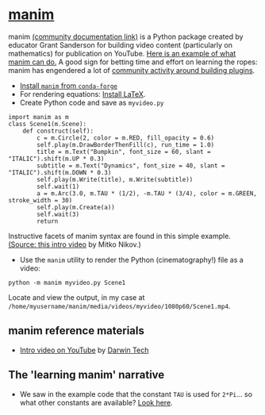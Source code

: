 # [manim](https://github.com/3b1b/manim)


manim [(community documentation link)](https://docs.manim.community) is a Python package created by educator 
Grant Sanderson for building video content (particularly on mathematics) for publication on YouTube. 
[Here is an example of what manim can do.](https://youtu.be/r6sGWTCMz2k?si=cyfvVbgycUttutCd)
A good sign for betting time and effort on learning the ropes: 
manim has engendered a lot of [community activity around building plugins](https://plugins.manim.community/).


- [Install `manim` from `conda-forge`](https://docs.manim.community/en/stable/installation.html)
- For rendering equations: [Install LaTeX](). 
- Create Python code and save as `myvideo.py`


```
import manim as m
class Scene1(m.Scene):
    def construct(self):
        c = m.Circle(2, color = m.RED, fill_opacity = 0.6)
        self.play(m.DrawBorderThenFill(c), run_time = 1.0)
        title = m.Text("Bumpkin", font_size = 60, slant = "ITALIC").shift(m.UP * 0.3)
        subtitle = m.Text("Dynamics", font_size = 40, slant = "ITALIC").shift(m.DOWN * 0.3)
        self.play(m.Write(title), m.Write(subtitle))
        self.wait(1)
        a = m.Arc(3.0, m.TAU * (1/2), -m.TAU * (3/4), color = m.GREEN, stroke_width = 30)
        self.play(m.Create(a))
        self.wait(3)
        return
```


Instructive facets of manim syntax are found in this simple example.
[(Source: this intro video](https://youtu.be/rIgOfmcd1iA?si=t8BqPVyawcqyPXg2)
by Mitko Nikov.) 


- Use the `manim` utility to render the Python (cinematography!) file as a video:


```
python -m manim myvideo.py Scene1
```


Locate and view the output, in my case at `/home/myusername/manim/media/videos/myvideo/1080p60/Scene1.mp4`.


## manim reference materials

- [Intro video on YouTube](https://youtu.be/d9nbtyO2YcU?si=alZ0EBIkqTwpP3E_) by [Darwin Tech](https://www.youtube.com/@DarwinTutorials)


## The 'learning manim' narrative

- We saw in the example code that the constant `TAU` is used for `2*Pi`... so what other constants are available? [Look here](https://docs.manim.community/en/stable/reference/manim.constants.html).
